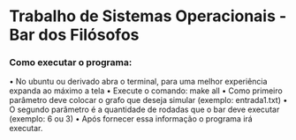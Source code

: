 # **Trabalho de Sistemas Operacionais - Bar dos Filósofos**

### Como executar o programa:
   • No ubuntu ou derivado abra o terminal, para uma melhor experiência expanda ao máximo a tela
   • Execute o comando: make all
   • Como primeiro parâmetro deve colocar o grafo que deseja simular (exemplo: entrada1.txt)
   • O segundo parâmetro é a quantidade de rodadas que o bar deve executar (exemplo: 6 ou 3)
   • Após fornecer essa informação o programa irá executar.